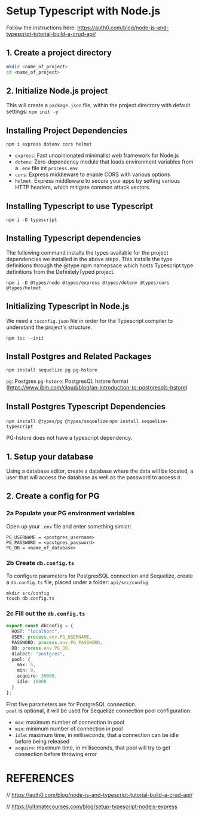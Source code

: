   
# Setup Typescript with Node.js

Follow the instructions here: https://auth0.com/blog/node-js-and-typescript-tutorial-build-a-crud-api/

## 1. Create a project directory
```bash
mkdir <name_of_project>
cd <name_of_project>
```

## 2. Initialize Node.js project
This will create a `package.json` file, within the project directory with default settings:
`npm init -y`

## Installing Project Dependencies
`npm i express dotenv cors helmet`
- `express`: Fast unopinionated minimalist web framework for Node.js
- `dotenv`: Zero-dependency module that loads environment variables from a `.env` file int `process.env`
- `cors`: Express middleware to enable CORS with various options
- `helmet`: Express middleware to secure your apps by setting various HTTP headers, which mitigate common attack vectors.

## Installing Typescript to use Typescript

`npm i -D typescript`

## Installing Typescript dependencies
The following command installs the types available for the project dependencies we installed in the above steps. This installs the type definitions through the @type npm namepsace which hosts Typescript type definitions from the DefinitelyTyped project.

`npm i -D @types/node @types/express @types/dotenv @types/cors @types/helmet`

## Initializing Typescript in Node.js

We need a `tsconfig.json` file in order for the Typescript compiler to understand the project's structure.

`npm tsc --init`

## Install Postgres and Related Packages
`npm install sequelize pg pg-hstore`

`pg`: Postgres
`pg-hstore`: PostgresQL hstore format (https://www.ibm.com/cloud/blog/an-introduction-to-postgresqls-hstore)

## Install Postgres Typescript Dependencies

`npm install @types/pg @types/sequelize`
`npm install sequelize-typescript`


PG-hstore does not have a typescript dependency.

## 1. Setup your database

Using a database editor, create a database where the data will be located, a user that will access the database as well as the password to access it.

## 2. Create a config for PG

### 2a Populate your PG environment variables
Open up your `.env` file and enter something simiar:
```
PG_USERNAME = <postgres_username>
PG_PASSWORD = <postgres_password>
PG_DB = <name_of_database>
```


### 2b Create `db.config.ts`
To configure parameters for PostgresSQL connection and Sequelize, create a `db.config.ts` file, placed under a folder:  `api/src/config`
```shell
mkdir src/config
touch db.config.ts
```

### 2c Fill out the `db.config.ts`
```typescript
export const dbConfig = {
  HOST: "localhost",
  USER: process.env.PG_USERNAME,
  PASSWORD: process.env.PG_PASSWORD,
  DB: process.env.PG_DB,
  dialect: "postgres",
  pool: {
    max: 5,
    min: 0,
    acquire: 30000,
    idle: 10000
  }
};
```

First five parameters are for PostgreSQL connection.  
`pool` is optional, it will be used for Sequelize connection pool configuration:
-   `max`: maximum number of connection in pool
-   `min`: minimum number of connection in pool
-   `idle`: maximum time, in milliseconds, that a connection can be idle before being released
-   `acquire`: maximum time, in milliseconds, that pool will try to get connection before throwing error

# REFERENCES

// https://auth0.com/blog/node-js-and-typescript-tutorial-build-a-crud-api/

// https://ultimatecourses.com/blog/setup-typescript-nodejs-express